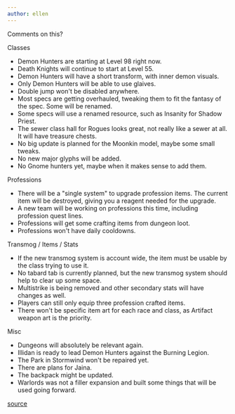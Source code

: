 ```yaml
---
author: ellen
---
```

Comments on this?

Classes

  * Demon Hunters are starting at Level 98 right now.
  * Death Knights will continue to start at Level 55.
  * Demon Hunters will have a short transform, with inner demon visuals.
  * Only Demon Hunters will be able to use glaives.
  * Double jump won't be disabled anywhere.
  * Most specs are getting overhauled, tweaking them to fit the fantasy of the spec. Some will be renamed.
  * Some specs will use a renamed resource, such as Insanity for Shadow Priest.
  * The sewer class hall for Rogues looks great, not really like a sewer at all. It will have treasure chests.
  * No big update is planned for the Moonkin model, maybe some small tweaks.
  * No new major glyphs will be added.
  * No Gnome hunters yet, maybe when it makes sense to add them.

Professions

  * There will be a "single system" to upgrade profession items. The current item will be destroyed, giving you a reagent needed for the upgrade.
  * A new team will be working on professions this time, including profession quest lines.
  * Professions will get some crafting items from dungeon loot.
  * Professions won't have daily cooldowns.

Transmog / Items / Stats

  * If the new transmog system is account wide, the item must be usable by the class trying to use it.
  * No tabard tab is currently planned, but the new transmog system should help to clear up some space.
  * Multistrike is being removed and other secondary stats will have changes as well.
  * Players can still only equip three profession crafted items.
  * There won't be specific item art for each race and class, as Artifact weapon art is the priority.

Misc

  * Dungeons will absolutely be relevant again.
  * Illidan is ready to lead Demon Hunters against the Burning Legion.
  * The Park in Stormwind won't be repaired yet.
  * There are plans for Jaina.
  * The backpack might be updated.
  * Warlords was not a filler expansion and built some things that will be used going forward.

[source](http://www.mmo-champion.com/content/5121-Timewalking-Reward-Costs-Accolade-Trinkets-and-PvP-Gearing-Tweets-Wildstar-F2P)